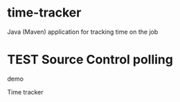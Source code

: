 # time-tracker
Java (Maven) application for tracking time on the job


# TEST Source Control polling 

demo

Time tracker
